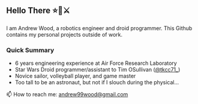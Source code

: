 ## Hello There ⭐🧔⚔️
I am Andrew Wood, a robotics engineer and droid programmer. This Github contains my personal projects outside of work. <br/>

### Quick Summary
- 6 years engineering experience at Air Force Research Laboratory
- Star Wars Droid programmer/assistant to Tim OSullivan ([@tkcc71_](https://www.instagram.com/tkcc71_/))
- Novice sailor, volleyball player, and game master
- Too tall to be an astronaut, but not if I slouch during the physical...


📫 How to reach me: andrew99wood@gmail.com


